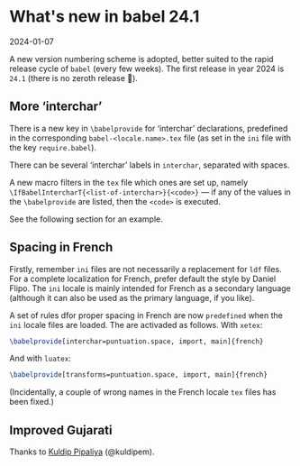 # What's new in babel 24.1

2024-01-07

A new version numbering scheme is adopted, better suited to the rapid
release cycle of `babel` (every few weeks). The first release in year
2024 is `24.1` (there is no zeroth release 🙂).

## More ‘interchar’

There is a new key in `\babelprovide` for ‘interchar’ declarations,
predefined in the corresponding `babel-<locale.name>.tex` file (as set
in the `ini` file with the key `require.babel`).

There can be several ‘interchar’ labels in `interchar`, separated with
spaces.

A new macro filters in the `tex` file which ones are set up, namely
`\IfBabelIntercharT{<list-of-interchar>}{<code>}` — if any of the
values in the `\babelprovide` are listed, then the `<code>` is executed.

See the following section for an example.

## Spacing in French

Firstly, remember `ini` files are not necessarily a replacement for
`ldf` files. For a complete localization for French, prefer default the
style by Daniel Flipo. The `ini` locale is mainly intended for French
as a secondary language (although it can also be used as the primary
language, if you like).

A set of rules dfor proper spacing in French are now `predefined` when the
`ini` locale files are loaded. The are activaded as follows. With
`xetex`:
```tex
\babelprovide[interchar=puntuation.space, import, main]{french}
```
And with `luatex`:
```tex
\babelprovide[transforms=puntuation.space, import, main]{french}
```

(Incidentally, a couple of wrong names in the French locale `tex` files
has been fixed.)

## Improved Gujarati

Thanks to [Kuldip Pipaliya](https://github.com/kuldipem) (@kuldipem).


